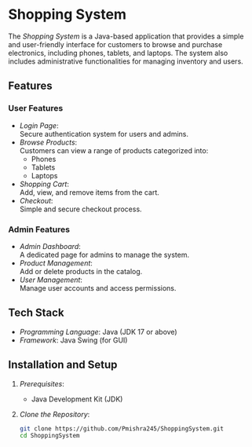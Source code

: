 # Shopping System

The *Shopping System* is a Java-based application that provides a simple and user-friendly interface for customers to browse and purchase electronics, including phones, tablets, and laptops. The system also includes administrative functionalities for managing inventory and users.

## Features

### User Features
- *Login Page*:  
  Secure authentication system for users and admins.
- *Browse Products*:  
  Customers can view a range of products categorized into:
  - Phones
  - Tablets
  - Laptops
- *Shopping Cart*:  
  Add, view, and remove items from the cart.
- *Checkout*:  
  Simple and secure checkout process.

### Admin Features
- *Admin Dashboard*:  
  A dedicated page for admins to manage the system.
- *Product Management*:  
  Add or delete products in the catalog.
- *User Management*:  
  Manage user accounts and access permissions.

## Tech Stack
- *Programming Language*: Java (JDK 17 or above)
- *Framework*: Java Swing (for GUI)

## Installation and Setup
1. *Prerequisites*:
   - Java Development Kit (JDK)

2. *Clone the Repository*:
   ```bash
   git clone https://github.com/Pmishra245/ShoppingSystem.git
   cd ShoppingSystem
   ```

